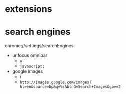 # extensions

# search engines
chrome://settings/searchEngines
* unfocus omnibar
  * x
  * `javascript:`
* google images
  * i
  * `http://images.google.com/images?hl=en&source=hp&q=%s&btnG=Search+Images&gbv=2`
